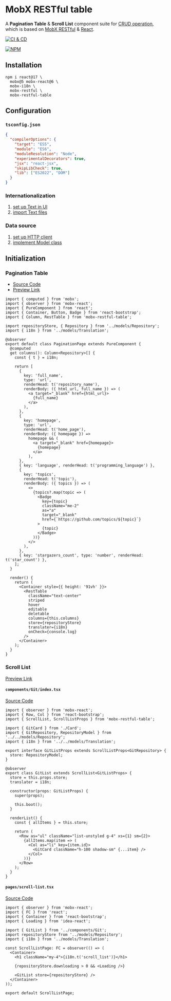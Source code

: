 # MobX RESTful table

A **Pagination Table** & **Scroll List** component suite for [CRUD operation][1], which is based on [MobX RESTful][2] & [React][3].

[![CI & CD](https://github.com/idea2app/MobX-RESTful-table/actions/workflows/main.yml/badge.svg)][4]

[![NPM](https://nodei.co/npm/mobx-restful-table.png?downloads=true&downloadRank=true&stars=true)][5]

## Installation

```shell
npm i react@17 \
  mobx@5 mobx-react@6 \
  mobx-i18n \
  mobx-restful \
  mobx-restful-table
```

## Configuration

### `tsconfig.json`

```json
{
  "compilerOptions": {
    "target": "ES5",
    "module": "ES6",
    "moduleResolution": "Node",
    "experimentalDecorators": true,
    "jsx": "react-jsx",
    "skipLibCheck": true,
    "lib": ["ES2022", "DOM"]
  }
}
```

### Internationalization

1. [set up Text in UI][6]
2. [import Text files][7]

### Data source

1. [set up HTTP client][8]
2. [implement Model class][9]

## Initialization

### Pagination Table

- [Source Code][10]
- [Preview Link][11]

```tsx
import { computed } from 'mobx';
import { observer } from 'mobx-react';
import { PureComponent } from 'react';
import { Container, Button, Badge } from 'react-bootstrap';
import { Column, RestTable } from 'mobx-restful-table';

import repositoryStore, { Repository } from '../models/Repository';
import { i18n } from '../models/Translation';

@observer
export default class PaginationPage extends PureComponent {
  @computed
  get columns(): Column<Repository>[] {
    const { t } = i18n;

    return [
      {
        key: 'full_name',
        type: 'url',
        renderHead: t('repository_name'),
        renderBody: ({ html_url, full_name }) => (
          <a target="_blank" href={html_url}>
            {full_name}
          </a>
        ),
      },
      {
        key: 'homepage',
        type: 'url',
        renderHead: t('home_page'),
        renderBody: ({ homepage }) =>
          homepage && (
            <a target="_blank" href={homepage}>
              {homepage}
            </a>
          ),
      },
      { key: 'language', renderHead: t('programming_language') },
      {
        key: 'topics',
        renderHead: t('topic'),
        renderBody: ({ topics }) => (
          <>
            {topics?.map(topic => (
              <Badge
                key={topic}
                className="me-2"
                as="a"
                target="_blank"
                href={`https://github.com/topics/${topic}`}
              >
                {topic}
              </Badge>
            ))}
          </>
        ),
      },
      { key: 'stargazers_count', type: 'number', renderHead: t('star_count') },
    ];
  }

  render() {
    return (
      <Container style={{ height: '91vh' }}>
        <RestTable
          className="text-center"
          striped
          hover
          editable
          deletable
          columns={this.columns}
          store={repositoryStore}
          translater={i18n}
          onCheck={console.log}
        />
      </Container>
    );
  }
}
```

### Scroll List

[Preview Link][12]

#### `components/Git/index.tsx`

[Source Code][13]

```tsx
import { observer } from 'mobx-react';
import { Row, Col } from 'react-bootstrap';
import { ScrollList, ScrollListProps } from 'mobx-restful-table';

import { GitCard } from './Card';
import { GitRepository, RepositoryModel } from '../../models/Repository';
import { i18n } from '../../models/Translation';

export interface GitListProps extends ScrollListProps<GitRepository> {
  store: RepositoryModel;
}

@observer
export class GitList extends ScrollList<GitListProps> {
  store = this.props.store;
  translater = i18n;

  constructor(props: GitListProps) {
    super(props);

    this.boot();
  }

  renderList() {
    const { allItems } = this.store;

    return (
      <Row as="ul" className="list-unstyled g-4" xs={1} sm={2}>
        {allItems.map(item => (
          <Col as="li" key={item.id}>
            <GitCard className="h-100 shadow-sm" {...item} />
          </Col>
        ))}
      </Row>
    );
  }
}
```

#### `pages/scroll-list.tsx`

[Source Code][14]

```tsx
import { observer } from 'mobx-react';
import { FC } from 'react';
import { Container } from 'react-bootstrap';
import { Loading } from 'idea-react';

import { GitList } from '../components/Git';
import repositoryStore from '../models/Repository';
import { i18n } from '../models/Translation';

const ScrollListPage: FC = observer(() => (
  <Container>
    <h1 className="my-4">{i18n.t('scroll_list')}</h1>

    {repositoryStore.downloading > 0 && <Loading />}

    <GitList store={repositoryStore} />
  </Container>
));

export default ScrollListPage;
```

[1]: https://en.wikipedia.org/wiki/Create,_read,_update_and_delete
[2]: https://github.com/idea2app/MobX-RESTful
[3]: https://reactjs.org/
[4]: https://github.com/idea2app/MobX-RESTful-table/actions/workflows/main.yml
[5]: https://nodei.co/npm/mobx-restful-table/
[6]: https://github.com/idea2app/Next-Bootstrap-TS/blob/main/models/Translation.ts
[7]: https://github.com/idea2app/Next-Bootstrap-TS/tree/main/translation
[8]: https://github.com/idea2app/Next-Bootstrap-TS/blob/main/models/Base.ts#L12-L24
[9]: https://github.com/idea2app/Next-Bootstrap-TS/blob/main/models/Repository.ts
[10]: https://github.com/idea2app/Next-Bootstrap-TS/blob/main/pages/pagination.tsx
[11]: https://next-bootstrap-ts.vercel.app/pagination/
[12]: https://next-bootstrap-ts.vercel.app/scroll-list/
[13]: https://github.com/idea2app/Next-Bootstrap-TS/blob/scroll-list-example/components/Git
[14]: https://github.com/idea2app/Next-Bootstrap-TS/blob/scroll-list-example/pages/scroll-list.tsx
